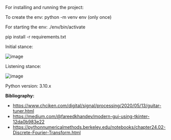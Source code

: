 For installing and running the project:

To create the env: python -m venv env   (only once)

For starting the env: ./env/bin/activate 

pip install -r requirements.txt

Initial stance:

![image](https://user-images.githubusercontent.com/96659100/236038102-7c641d72-4254-4792-bf08-3c82bfd1dbab.png)

Listening stance:

![image](https://user-images.githubusercontent.com/96659100/236038307-4715e612-4965-45c8-9f29-ddfef2cca05d.png)


Python version: 3.10.x

 **Bibliography:**
 * https://www.chciken.com/digital/signal/processing/2020/05/13/guitar-tuner.html
 * https://medium.com/@fareedkhandev/modern-gui-using-tkinter-12da0b983e22
 * https://pythonnumericalmethods.berkeley.edu/notebooks/chapter24.02-Discrete-Fourier-Transform.html



